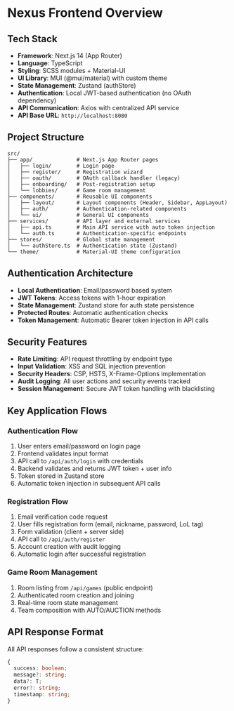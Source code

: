 # Nexus Frontend Overview

## Tech Stack
- **Framework**: Next.js 14 (App Router)
- **Language**: TypeScript
- **Styling**: SCSS modules + Material-UI
- **UI Library**: MUI (@mui/material) with custom theme
- **State Management**: Zustand (authStore)
- **Authentication**: Local JWT-based authentication (no OAuth dependency)
- **API Communication**: Axios with centralized API service
- **API Base URL**: `http://localhost:8080`

## Project Structure
```
src/
├── app/              # Next.js App Router pages
│   ├── login/        # Login page
│   ├── register/     # Registration wizard
│   ├── oauth/        # OAuth callback handler (legacy)
│   ├── onboarding/   # Post-registration setup
│   └── lobbies/      # Game room management
├── components/       # Reusable UI components
│   ├── layout/       # Layout components (Header, Sidebar, AppLayout)
│   ├── auth/         # Authentication-related components
│   └── ui/           # General UI components
├── services/         # API layer and external services
│   ├── api.ts        # Main API service with auto token injection
│   └── auth.ts       # Authentication-specific endpoints
├── stores/           # Global state management
│   └── authStore.ts  # Authentication state (Zustand)
└── theme/            # Material-UI theme configuration
```

## Authentication Architecture
- **Local Authentication**: Email/password based system
- **JWT Tokens**: Access tokens with 1-hour expiration
- **State Management**: Zustand store for auth state persistence
- **Protected Routes**: Automatic authentication checks
- **Token Management**: Automatic Bearer token injection in API calls

## Security Features
- **Rate Limiting**: API request throttling by endpoint type
- **Input Validation**: XSS and SQL injection prevention
- **Security Headers**: CSP, HSTS, X-Frame-Options implementation
- **Audit Logging**: All user actions and security events tracked
- **Session Management**: Secure JWT token handling with blacklisting

## Key Application Flows

### Authentication Flow
1. User enters email/password on login page
2. Frontend validates input format
3. API call to `/api/auth/login` with credentials
4. Backend validates and returns JWT token + user info
5. Token stored in Zustand store
6. Automatic token injection in subsequent API calls

### Registration Flow
1. Email verification code request
2. User fills registration form (email, nickname, password, LoL tag)
3. Form validation (client + server side)
4. API call to `/api/auth/register`
5. Account creation with audit logging
6. Automatic login after successful registration

### Game Room Management
1. Room listing from `/api/games` (public endpoint)
2. Authenticated room creation and joining
3. Real-time room state management
4. Team composition with AUTO/AUCTION methods

## API Response Format
All API responses follow a consistent structure:
```typescript
{
  success: boolean;
  message?: string;
  data?: T;
  error?: string;
  timestamp: string;
}
```